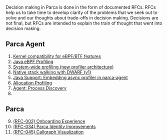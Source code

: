 Decision making in Parca is done in the form of documented RFCs. RFCs help us to take time to develop clarity of the problems that we seek out to solve and our thoughts about trade-offs in decision making. Decisions are not final, but RFCs are intended to explain the train of thought that went into decision making.

## Parca Agent

1. [Kernel compatibility for eBPF/BTF features](https://drive.google.com/open?id=17xrqMeCCcOwO7pmb4XhFp1ah5AX3tjlfhZfAPJKHczQ&usp=drive_copy)
2. [Java eBPF Profiling](https://drive.google.com/open?id=1AhRXqKVbNoboQhENR8Xl-4qyE7D1JZ4ajNzjmILE4rc&usp=drive_copy)
3. [System-wide profiling (new profiler architecture)](https://drive.google.com/open?id=1OJjkInxzupvODseLEgro9cV9tfgg1T0SacLXPHuQe3c&usp=drive_copy)
4. [Native stack walking with DWARF (v1)](https://drive.google.com/open?id=14avBlEinCQk1GgxazdVmVwYmeN6TNSKekqnG0E71GsE&usp=drive_copy)
5. [Java Support: Embedding async profiler in parca-agent](https://drive.google.com/open?id=1_a3kW9N7mkVGXl2MScYQvldr-OY5y3QQfXHYgyHVUUw&usp=drive_copy)
6. [Allocation Profiling](https://drive.google.com/open?id=1v2-Nj3COCRSOV7UqBTgXiiNuR2zGJsmeggAf_TTiBoU&usp=drive_copy)
7. [Agent: Process Discovery](https://drive.google.com/open?id=14XfJLqB_8_ZNSSsW5TM8P8gLjeJbLgrMhUGFXA0S5oU&usp=drive_copy)
9. 

## Parca

9. [(RFC-002) Onboarding Experience](https://drive.google.com/open?id=1rQx53V7R59I0OLX110r3KAJva_ZLddOirmvjDzccvE8&usp=drive_copy)
10. [(RFC-034) Parca Identity Improvements](https://drive.google.com/open?id=1qmuqqqSTEJwwP_-VySJK17ZeqUfuaBkXkZOFHoL6lC0&usp=drive_copy)
11. [(RFC-045) Callgraph Visualization](https://drive.google.com/open?id=149wiQzZ3SsldPME0ERa1IbOQsNGbIfyALYSkwM-QEsI&usp=drive_copy)
